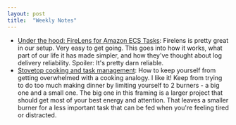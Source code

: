 ```yaml
---
layout: post
title:  "Weekly Notes"
---
```


* [Under the hood: FireLens for Amazon ECS Tasks](https://aws.amazon.com/blogs/containers/under-the-hood-firelens-for-amazon-ecs-tasks/): Firelens is pretty great in our setup. Very easy to get going. This goes into how it works, what part of our life it has made simpler, and how they've thought about log delivery reliability. Spoiler: It's pretty darn reliable.
* [Stovetop cooking and task management](https://kylefiedler.com/2025/01/05/stovetop-cooking-and-task-management.html): How to keep yourself from getting overwhelmed with a cooking analogy. I like it! Keep from trying to do too much making dinner by limiting yourself to 2 burners - a big one and a small one. The big one in this framing is a larger project that should get most of your best energy and attention. That leaves a smaller burner for a less important task that can be fed when you're feeling tired or distracted.
